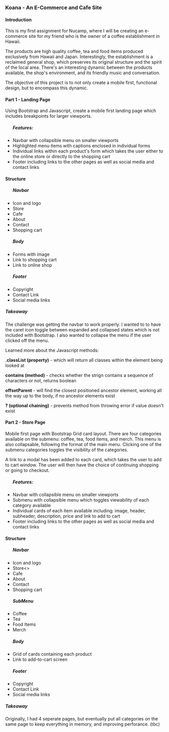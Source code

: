<h3>Koana - An E-Commerce and Cafe Site</h3>
<h4>Introduction</h4>
<p>This is my first assignment for Nucamp, where I will be creating an e-commerce site for my friend who is the owner of a coffee establishment in Hawaii.<p>
<p>The products are high quality coffee, tea and food items produced exclusively from Hawaii and Japan. Interestingly, the establishment is a reclaimed general shop, which preserves its original structure and the spirit of the local area. There's an interesting dynamic between the products available, the shop's environment, and its friendly music and conversation.<p>
<p>The objective of this project is to not only create a mobile first, functional design, but to encompass this dynamic.</p>

<h4>Part 1 - Landing Page</h4>
<p>Using Bootstrap and Javascript, create a mobile first landing page which includes breakpoints for larger viewports.<p>
<ul><h5>Features:</h5>
    <li>Navbar with collapsible menu on smaller viewports</li>
    <li>Highlighted menu items with captions enclosed in individual forms</li>
    <li>Individual links within each product's form which takes the user either to the online store or directly to the shopping cart</li>
    <li>Footer including links to the other pages as well as social media and contact links</li>
</ul>
<h4>Structure</h4>
<ul><h5>Navbar</h5>
    <li>Icon and logo</li>
    <li>Store</li>
    <li>Cafe</li>
    <li>About</li>
    <li>Contact</li>
    <li>Shopping cart</li>
</ul>
<ul><h5>Body</h5>
    <li>Forms with image</li>
    <li>Link to shopping cart</li>
    <li>Link to online shop</li>
</ul>
<ul><h5>Footer</h5>
    <li>Copyright</li>
     <li>Contact Link</li>
    <li>Social media links</li>
</ul>
<h5>Takeaway</h5>
<p> The challenge was getting the navbar to work properly. I wanted to to have the caret icon toggle between expanded and collapsed states which is not included with Bootstrap. I also wanted to collapse the menu if the user clicked off the menu.</p>
<p>Learned more about the Javascript methods:</p>
<p><strong>.classList (property)</strong> - which will return all classes within the element being looked at</p>
<p><strong>contains (method)</strong> - checks whether the strign contains a sequence of characters or not, returns boolean
<p><strong>offsetParent</strong> - will find the closest positioned ancestor element, working all the way up to the body, if no ancestor elements exist</p>
<p><strong>? (optional chaining)</strong> - prevents method from throwing error if value doesn't exist</p>

<h4>Part 2 - Store Page</h4>
<p>Mobile first page with Bootstrap Grid card layout. There are four categories available on the submenu: coffee, tea, food items, and merch. This menu is also collapsable, following the format of the main menu. Clicking one of the submenu categories toggles the visibility of the categories.<p>
<p>A link to a modal has been added to each card, which takes the user to add to cart window. The user will then have the choice of continuing shopping or going to checkout.</p>
<ul><h5>Features:</h5>
    <li>Navbar with collapsible menu on smaller viewports</li>
    <li>Submenu with collapsible menu which toggles viewability of each category available</li>
    <li>Individual cards of each item available including: image, header, subheader, description, price and link to add to cart</li>
    <li>Footer including links to the other pages as well as social media and contact links</li>
</ul>
<h4>Structure</h4>
<ul><h5>Navbar</h5>
    <li>Icon and logo</li>
    <li>Store<>
    <li>Cafe</li>
    <li>About</li>
    <li>Contact</li>
    <li>Shopping cart</li>
</ul>
<ul><h5>SubMenu</h5>
    <li>Coffee</li>
    <li>Tea</li>
    <li>Food Items</li>
    <li>Merch</li>
</ul>
<ul><h5>Body</h5>
    <li>Grid of cards containing each product</li>
    <li>Link to add-to-cart screen</li>
</ul>
<ul><h5>Footer</h5>
    <li>Copyright</li>
     <li>Contact Link</li>
    <li>Social media links</li>
</ul>
<h5>Takeaway</h5>
<p>Originally, I had 4 seperate pages, but eventually put all categories on the same page to keep everything in memory, and improving perforance. (tbc)</p>